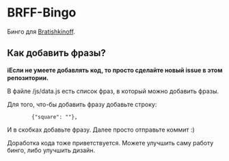 
# BRFF-Bingo

Бинго для [Bratishkinoff](https://www.twitch.tv/bratishkinoff). 

## Как добавить фразы?
**ℹ️Если не умеете добавлять код, то просто сделайте новый issue в этом репозитории.**

В файле /js/data.js есть список фраз, в который можно добавить фразы. 

Для того, что-бы добавить фразу добавьте строку:

            {"square": ""},

И в скобках добавьте фразу. Далее просто отправьте коммит :)

Доработка кода тоже приветствуется. Можете улучшить саму работу бинго, либо улучшить дизайн.
